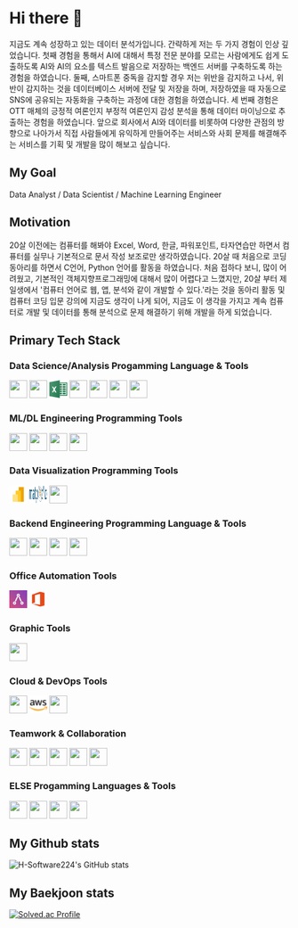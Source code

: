 <!--
**H-Software224/H-Software224** is a ✨ _special_ ✨ repository because its `README.md` (this file) appears on your GitHub profile.

Here are some ideas to get you started:

- 🔭 I’m currently working on ...
- 🌱 I’m currently learning ...
- 👯 I’m looking to collaborate on ...
- 🤔 I’m looking for help with ...
- 💬 Ask me about ...
- 📫 How to reach me: ...
- 😄 Pronouns: ...
- ⚡ Fun fact: ...
-->

# Hi there 👋
지금도 계속 성장하고 있는 데이터 분석가입니다. 간략하게 저는 두 가지 경험이 인상 깊었습니다. 첫째 경험을 통해서 AI에 대해서 특정 전문 분야를 모르는 사람에게도 쉽게 도출하도록 AI와 AI의 요소를 텍스트 발음으로 저장하는 백엔드 서버를 구축하도록 하는 경험을 하였습니다. 둘째, 스마트폰 중독을 감지할 경우 저는 위반을 감지하고 나서, 위반이 감지하는 것을 데이터베이스 서버에 전달 및 저장을 하며, 저장하였을 때 자동으로 SNS에 공유되는 자동화을 구축하는 과정에 대한 경험을 하였습니다. 세 번째 경험은 OTT 매체의 긍정적 여론인지 부정적 여론인지 감성 분석을 통해 데이터 마이닝으로 추출하는 경험을 하였습니다. 앞으로 회사에서 AI와 데이터를 비롯하여 다양한 관점의 방향으로 나아가서 직접 사람들에게 유익하게 만들어주는 서비스와 사회 문제를 해결해주는 서비스를 기획 및 개발을 많이 해보고 싶습니다.

## My Goal
Data Analyst / Data Scientist / Machine Learning Engineer

## Motivation 
20살 이전에는 컴퓨터를 해봐야 Excel, Word, 한글, 파워포인트, 타자연습만 하면서 컴퓨터를 실무나 기본적으로 문서 작성 보조로만 생각하였습니다. 20살 때 처음으로 코딩 동아리를 하면서 C언어, Python 언어를 활동을 하였습니다. 처음 접하다 보니, 많이 어려웠고, 기본적인 객체지향프로그래밍에 대해서 많이 어렵다고 느꼈지만, 20살 부터 제 일생에서 '컴퓨터 언어로 웹, 앱, 분석와 같이 개발할 수 있다.'라는 것을 동아리 활동 및 컴퓨터 코딩 입문 강의에 지금도 생각이 나게 되어, 지금도 이 생각을 가지고 계속 컴퓨터로 개발 및 데이터를 통해 분석으로 문제 해결하기 위해 개발을 하게 되었습니다.

## Primary Tech Stack
### Data Science/Analysis Progamming Language & Tools
<p>
  <img height="32" width="32" src="https://cdn.jsdelivr.net/npm/simple-icons@v15/icons/python.svg" />
  <img height="32" width="32" src="https://cdn.jsdelivr.net/npm/simple-icons@v15/icons/mysql.svg" />
  <img height="32" width="32" src="images/excel.png" /> 
  <img height="32" width="32" src="https://cdn.jsdelivr.net/npm/simple-icons@v15/icons/anaconda.svg" />
  <img height="32" width="32" src="https://cdn.jsdelivr.net/npm/simple-icons@v15/icons/googlecolab.svg" />
  <img height="32" width="32" src="https://cdn.jsdelivr.net/npm/simple-icons@v15/icons/pandas.svg" />
  <img height="32" width="32" src="https://cdn.jsdelivr.net/npm/simple-icons@v15/icons/numpy.svg" />
</p>

### ML/DL Engineering Programming Tools
<p>
  <img height="32" width="32" src="https://cdn.jsdelivr.net/npm/simple-icons@v15/icons/pytorch.svg" />
  <img height="32" width="32" src="https://cdn.jsdelivr.net/npm/simple-icons@v15/icons/scikitlearn.svg" />
  <img height="32" width="32" src="https://cdn.jsdelivr.net/npm/simple-icons@v15/icons/scipy.svg" />
  <img height="32" width="32" src="https://cdn.jsdelivr.net/npm/simple-icons@v15/icons/opencv.svg" />
</p>

### Data Visualization Programming Tools
<p>
  <img height="32" width="32" src="images/icons8-power-bi-2021.svg" /> 
  <img height="32" width="32" src="images/matplotlib.png" />
  <img height="32" width="32" src="https://seaborn.pydata.org/_images/logo-tall-lightbg.svg" />
</p>

### Backend Engineering Programming Language & Tools
<p>
  <img height="32" width="32" src="https://cdn.jsdelivr.net/npm/simple-icons@v15/icons/nodedotjs.svg" />
  <img height="32" width="32" src="https://cdn.jsdelivr.net/npm/simple-icons@v15/icons/express.svg" />
  <img height="32" width="32" src="https://cdn.jsdelivr.net/npm/simple-icons@v15/icons/nestjs.svg" />
  <img height="32" width="32" src="https://cdn.jsdelivr.net/npm/simple-icons@v15/icons/flask.svg" />
</p>

### Office Automation Tools
<p>
  <img height="32" width="32" src="images/Ayrshare_idDnd-O02-_0.jpeg" />
  <img height="32" width="32" src="images/icons8-office-365.svg" />
</p>

### Graphic Tools
<p>
  <img height="32" width="32" src="https://cdn.jsdelivr.net/npm/simple-icons@v15/icons/figma.svg" />
</p>

### Cloud & DevOps Tools
<p>
  <img height="32" width="32" src="https://cdn.jsdelivr.net/npm/simple-icons@v15/icons/docker.svg" />
  <img height="32" width="32" src="images/aws-color.svg" />
  <img height="32" width="32" src="https://cdn.jsdelivr.net/npm/simple-icons@v15/icons/streamlit.svg" />
</p>

### Teamwork & Collaboration
<p>
  <img height="32" width="32" src="https://cdn.jsdelivr.net/npm/simple-icons@v15/icons/git.svg" />
  <img height="32" width="32" src="https://cdn.jsdelivr.net/npm/simple-icons@v15/icons/github.svg" />
  <img height="32" width="32" src="https://cdn.jsdelivr.net/npm/simple-icons@v15/icons/notion.svg" />
  <img height="32" width="32" src="https://cdn.jsdelivr.net/npm/simple-icons@v15/icons/slack.svg" />
  <img height="32" width="32" src="https://cdn.jsdelivr.net/npm/simple-icons@v15/icons/discord.svg" />
</p>

### ELSE Progamming Languages & Tools
<p>
  <img height="32" width="32" src="https://cdn.jsdelivr.net/npm/simple-icons@v15/icons/cplusplus.svg" />
  <img height="32" width="32" src="https://cdn.jsdelivr.net/npm/simple-icons@v15/icons/kotlin.svg" />
  <img height="32" width="32" src="https://cdn.jsdelivr.net/npm/simple-icons@v15/icons/flutter.svg" />
  <img height="32" width="32" src="https://cdn.jsdelivr.net/npm/simple-icons@v15/icons/androidstudio.svg" />
</p>

## My Github stats
![H-Software224's GitHub stats](https://github-readme-stats.vercel.app/api?username=H-Software224&show_icons=true&theme=radical)

## My Baekjoon stats
[![Solved.ac Profile](http://mazassumnida.wtf/api/generate_badge?boj=han05280505)](https://solved.ac/han05280505)
